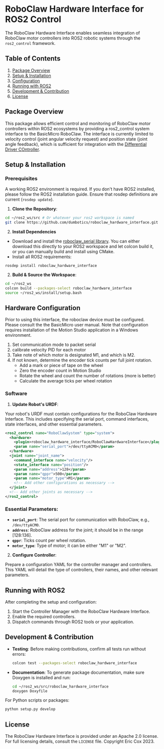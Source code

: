 # RoboClaw Hardware Interface for ROS2 Control

The RoboClaw Hardware Interface enables seamless integration of RoboClaw motor controllers into ROS2 robotic systems through the `ros2_control` framework.

## Table of Contents
1. [Package Overview](#package-overview)
2. [Setup & Installation](#setup--installation)
3. [Configuration](#configuration)
4. [Running with ROS2](#running-with-ros2)
5. [Development & Contribution](#development--contribution)
6. [License](#license)

## Package Overview

This package allows efficient control and monitoring of RoboClaw motor controllers within ROS2 ecosystems by providing a ros2_control system interface to the BasicMicro RoboClaw. The interface is currently limited to velocity control (joint angular velocity request) and position state (joint angle feedback), which is sufficient for integration with the [Differential Driver COntroller](https://control.ros.org/master/doc/ros2_controllers/diff_drive_controller/doc/userdoc.html).

## Setup & Installation

### Prerequisites

A working ROS2 environment is required. If you don't have ROS2 installed, please follow the ROS2 installation guide. Ensure that rosdep definitions are current (`rosdep update`).

1. **Clone the Repository**:

```bash
cd ~/ros2_ws/src # Or whatever your ros2 workspace is named
git clone https://github.com/dumbotics/roboclaw_hardware_interface.git
```

2. **Install Dependencies**
- Download and install the [roboclaw_serial library](https://github.com/dumbotics/roboclaw_serial). You can either download this directly to your ROS2 workspace and let colcon build it, or you can manually build and install using CMake.
- Install all ROS2 requirements:
```
rosdep install roboclaw_hardware_interface
```

2. **Build & Source the Workspace**:

```bash
cd ~/ros2_ws
colcon build --packages-select roboclaw_hardware_interface
source ~/ros2_ws/install/setup.bash
```

## Hardware Configuration

Prior to using this interface, the roboclaw device must be configured. Please consult the the BasicMicro user manual. Note that configuration requires installation of the Motion Studio application in a Windows environment.

1. Set communication mode to packet serial
2. calibrate velocity PID for each motor
3. Take note of which motor is designated M1, and which is M2.
4. If not known, determine the encoder tick counts per full joint rotation.
   - Add a mark or piece of tape on the wheel
   - Zero the encoder count in Motion Studio
   - Rotate the wheel and count the number of rotations (more is better)
   - Calculate the average ticks per wheel rotation

### Software 

1. **Update Robot's URDF**:

Your robot's URDF must contain configurations for the RoboClaw Hardware Interface. This includes specifying the serial port, command interfaces, state interfaces, and other essential parameters.

```xml
<ros2_control name="RoboClawSystem" type="system">
  <hardware>
    <plugin>roboclaw_hardware_interface/RoboClawHardwareInterface</plugin>
    <param name="serial_port">/dev/ttyACM0</param>
  </hardware>
  <joint name="joint_name">
    <command_interface name="velocity"/>
    <state_interface name="position"/>
    <param name="address">128</param>
    <param name="qppr">500</param>
    <param name="motor_type">M1</param>
    <!-- Add other configurations as necessary -->
  </joint>
  <!-- Add other joints as necessary -->
</ros2_control>
```

### Essential Parameters:

- **`serial_port`**: The serial port for communication with RoboClaw, e.g., `/dev/ttyACM0`.
- **`address`**: RoboClaw address for the joint; it should be in the range [128:136].
- **`qppr`**: Ticks count per wheel rotation.
- **`motor_type`**: Type of motor; it can be either "M1" or "M2".

2. **Configure Controller**:

Prepare a configuration YAML for the controller manager and controllers. This YAML will detail the type of controllers, their names, and other relevant parameters.

## Running with ROS2

After completing the setup and configuration:

1. Start the Controller Manager with the RoboClaw Hardware Interface.
2. Enable the required controllers.
3. Dispatch commands through ROS2 tools or your application.

## Development & Contribution

- **Testing**: Before making contributions, confirm all tests run without errors:
  ```bash
  colcon test --packages-select roboclaw_hardware_interface
  ```

- **Documentation**: To generate package documentation, make sure Doxygen is installed and run:
  ```bash
  cd ~/ros2_ws/src/roboclaw_hardware_interface
  doxygen Doxyfile
  ```

For Python scripts or packages:
```bash
python setup.py develop
```

## License

The RoboClaw Hardware Interface is provided under an Apache 2.0 license. For full licensing details, consult the `LICENSE` file. Copyright Eric Cox 2023.
